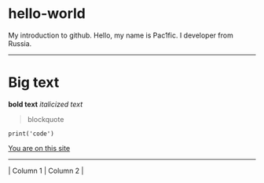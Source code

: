 # hello-world
My introduction to github.
Hello, my name is Pac1fic. I developer from Russia.

---

# Big text
**bold text**
*italicized text*
> blockquote

`print('code')`

[You are on this site](https://github.com/)

---

| Column 1 | Column 2 |
